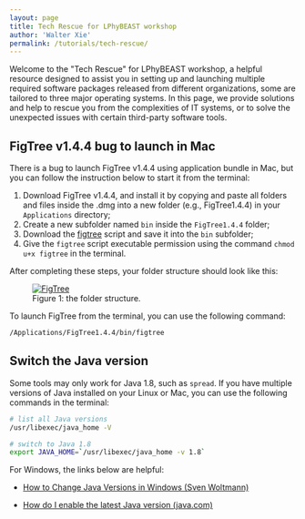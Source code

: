```yaml
---
layout: page
title: Tech Rescue for LPhyBEAST workshop
author: 'Walter Xie'
permalink: /tutorials/tech-rescue/
---
```


Welcome to the "Tech Rescue" for LPhyBEAST workshop, 
a helpful resource designed to assist you in setting up and launching 
multiple required software packages released from different organizations, 
some are tailored to three major operating systems. 
In this page, we provide solutions and help to rescue you from the complexities of IT systems,
or to solve the unexpected issues with certain third-party software tools.


## FigTree v1.4.4 bug to launch in Mac

There is a bug to launch FigTree v1.4.4 using application bundle in Mac, 
but you can follow the instruction below to start it from the terminal:

1. Download FigTree v1.4.4, and install it by copying and paste all folders and files 
   inside the .dmg into a new folder (e.g., FigTree1.4.4) in your `Applications` directory;
2. Create a new subfolder named `bin` inside the `FigTree1.4.4` folder;
3. Download the [figtree](https://linguaphylo.github.io/tutorials/tech-rescue/figtree) script 
   and save it into the `bin` subfolder;
4. Give the `figtree` script executable permission using the command `chmod u+x figtree` in the terminal.

After completing these steps, your folder structure should look like this:

<figure class="image">
  <a href="figtree.png" target="_blank">
  <img src="figtree.png" alt="FigTree"></a>
  <figcaption>Figure 1: the folder structure.</figcaption>
</figure>

To launch FigTree from the terminal, you can use the following command:

```bash
/Applications/FigTree1.4.4/bin/figtree
```

## Switch the Java version

Some tools may only work for Java 1.8, such as `spread`. 
If you have multiple versions of Java installed on your Linux or Mac,
you can use the following commands in the terminal:

```bash
# list all Java versions
/usr/libexec/java_home -V

# switch to Java 1.8
export JAVA_HOME=`/usr/libexec/java_home -v 1.8`
```

For Windows, the links below are helpful:

- [How to Change Java Versions in Windows (Sven Woltmann)](https://www.happycoders.eu/java/how-to-switch-multiple-java-versions-windows/)

- [How do I enable the latest Java version (java.com)](https://www.java.com/en/download/help/update_runtime_settings.html)





